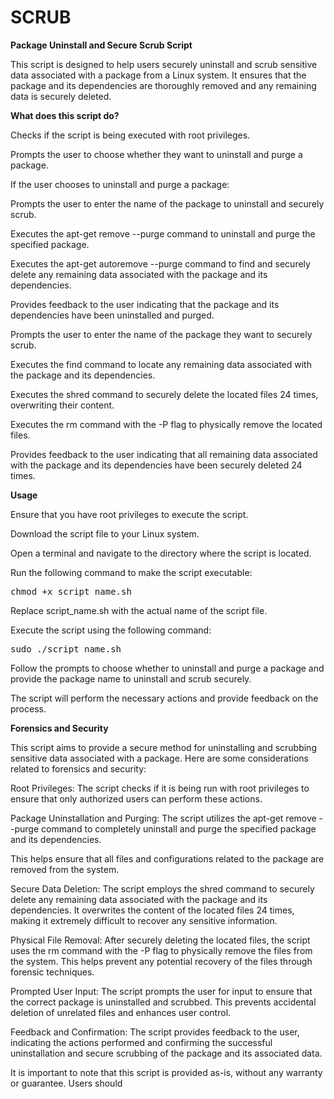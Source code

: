 # SCRUB

**Package Uninstall and Secure Scrub Script**

This script is designed to help users securely uninstall and scrub sensitive data associated with a package from a Linux system. It ensures that the package and its dependencies are thoroughly removed and any remaining data is securely deleted.

**What does this script do?**

Checks if the script is being executed with root privileges.

Prompts the user to choose whether they want to uninstall and purge a package.

If the user chooses to uninstall and purge a package:

Prompts the user to enter the name of the package to uninstall and securely scrub.

Executes the apt-get remove --purge command to uninstall and purge the specified package.

Executes the apt-get autoremove --purge command to find and securely delete any remaining data associated with the package and its dependencies.

Provides feedback to the user indicating that the package and its dependencies have been uninstalled and purged.

Prompts the user to enter the name of the package they want to securely scrub.

Executes the find command to locate any remaining data associated with the package and its dependencies.

Executes the shred command to securely delete the located files 24 times, overwriting their content.

Executes the rm command with the -P flag to physically remove the located files.

Provides feedback to the user indicating that all remaining data associated with the package and its dependencies have been securely deleted 24 times.

**Usage**

Ensure that you have root privileges to execute the script.

Download the script file to your Linux system.

Open a terminal and navigate to the directory where the script is located.

Run the following command to make the script executable:

<pre>
chmod +x script_name.sh
</pre>

Replace script_name.sh with the actual name of the script file.

Execute the script using the following command:
<pre>
sudo ./script_name.sh
</pre>
Follow the prompts to choose whether to uninstall and purge a package and provide the package name to uninstall and scrub securely.

The script will perform the necessary actions and provide feedback on the process.

**Forensics and Security**

This script aims to provide a secure method for uninstalling and scrubbing sensitive data associated with a package. Here are some considerations related to forensics and security:

Root Privileges: The script checks if it is being run with root privileges to ensure that only authorized users can perform these actions.

Package Uninstallation and Purging: 
The script utilizes the apt-get remove --purge command to completely uninstall and purge the specified package and its dependencies. 

This helps ensure that all files and configurations related to the package are removed from the system.

Secure Data Deletion: 
The script employs the shred command to securely delete any remaining data associated with the package and its dependencies. It overwrites the content of the located files 24 times, making it extremely difficult to recover any sensitive information.

Physical File Removal: 
After securely deleting the located files, the script uses the rm command with the -P flag to physically remove the files from the system. This helps prevent any potential recovery of the files through forensic techniques.

Prompted User Input: 
The script prompts the user for input to ensure that the correct package is uninstalled and scrubbed. This prevents accidental deletion of unrelated files and enhances user control.

Feedback and Confirmation: 
The script provides feedback to the user, indicating the actions performed and confirming the successful uninstallation and secure scrubbing of the package and its associated data.

It is important to note that this script is provided as-is, without any warranty or guarantee. Users should
